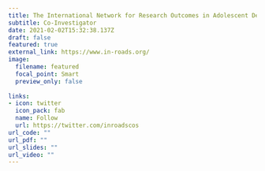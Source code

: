 ```yaml
---
title: The International Network for Research Outcomes in Adolescent Depression Studies (IN-ROADS, 2020-22)
subtitle: Co-Investigator
date: 2021-02-02T15:32:38.137Z
draft: false
featured: true
external_link: https://www.in-roads.org/
image:
  filename: featured
  focal_point: Smart
  preview_only: false
  
links:
- icon: twitter
  icon_pack: fab
  name: Follow
  url: https://twitter.com/inroadscos
url_code: ""
url_pdf: ""
url_slides: ""
url_video: ""
---
```

